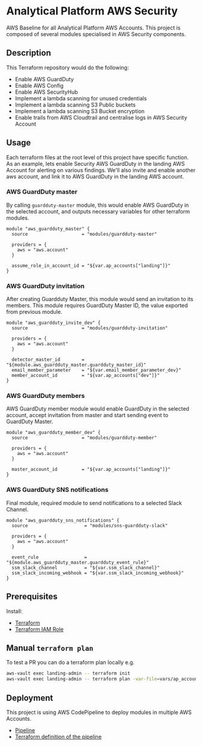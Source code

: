 # Analytical Platform AWS Security

AWS Baseline for all Analytical Platform AWS Accounts. This project is composed of several modules specialised in AWS Security components.

## Description

This Terraform repository would do the following:

* Enable AWS GuardDuty
* Enable AWS Config
* Enable AWS SecurityHub
* Implement a lambda scanning for unused credentials
* Implement a lambda scanning S3 Public buckets
* Implement a lambda scanning S3 Bucket encryption
* Enable trails from AWS Cloudtrail and centralise logs in AWS Security Account

## Usage

Each terraform files at the root level of this project have specific function. As an example, lets enable Security AWS GuardDuty in the landing AWS Account for alerting on various findings. We'll also invite and enable another aws account, and link it to AWS GuardDuty in the landing AWS account.

### AWS GuardDuty master

By calling `guardduty-master` module, this would enable AWS GuardDuty in the selected account, and outputs necessary variables for other terraform modules.

```hcl
module "aws_guardduty_master" {
  source                    = "modules/guardduty-master"

  providers = {
    aws = "aws.account"
  }

  assume_role_in_account_id = "${var.ap_accounts["landing"]}"
}
```

### AWS GuardDuty invitation

After creating Guardduty Master, this module would send an invitation to its members. This module requires GuardDuty Master ID, the value exported from previous module.  

```hcl
module "aws_guardduty_invite_dev" {
  source                    = "modules/guardduty-invitation"

  providers = {
    aws = "aws.account"
  }

  detector_master_id        = "${module.aws_guardduty_master.guardduty_master_id}"
  email_member_parameter    = "${var.email_member_parameter_dev}"
  member_account_id         = "${var.ap_accounts["dev"]}"
}
```

### AWS GuardDuty members

AWS GuardDuty member module would enable GuardDuty in the selected account, accept invitation from master and start sending event to GuardDuty Master.

```hcl
module "aws_guardduty_member_dev" {
  source                    = "modules/guardduty-member"

  providers = {
    aws = "aws.account"
  }

  master_account_id         = "${var.ap_accounts["landing"]}"
}
```

### AWS GuardDuty SNS notifications

Final module, required module to send notifications to a selected Slack Channel.

```hcl
module "aws_guardduty_sns_notifications" {
  source                     = "modules/sns-guardduty-slack"

  providers = {
    aws = "aws.account"
  }

  event_rule                 = "${module.aws_guardduty_master.guardduty_event_rule}"
  ssm_slack_channel          = "${var.ssm_slack_channel}"
  ssm_slack_incoming_webhook = "${var.ssm_slack_incoming_webhook}"
}
```

## Prerequisites

Install:

* [Terraform](https://www.terraform.io/docs/)
* [Terraform IAM Role](https://github.com/ministryofjustice/analytical-platform-aws-security/tree/master/init-roles)

## Manual `terraform plan`

To test a PR you can do a terraform plan locally e.g.

```bash
aws-vault exec landing-admin -- terraform init
aws-vault exec landing-admin -- terraform plan -var-file=vars/ap_accounts.tfvars
```

## Deployment

This project is using AWS CodePipeline to deploy modules in multiple AWS Accounts.

* [Pipeline](https://eu-west-1.console.aws.amazon.com/codesuite/codepipeline/pipelines/aws-security/view?region=eu-west-1)
* [Terraform definition of the pipeline](pipeline/README.md)
